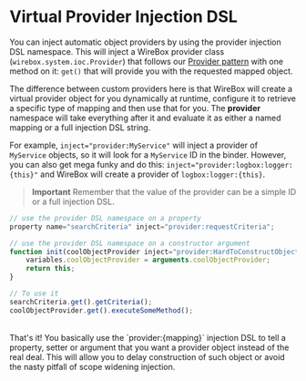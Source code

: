 # Virtual Provider Injection DSL

You can inject automatic object providers by using the provider injection DSL namespace. This will inject a WireBox provider class (`wirebox.system.ioc.Provider`) that follows our [Provider pattern](http://en.wikipedia.org/wiki/Provider_model) with one method on it: `get()` that will provide you with the requested mapped object. 

The difference between custom providers here is that WireBox will create a virtual provider object for you dynamically at runtime, configure it to retrieve a specific type of mapping and then use that for you. The **provider** namespace will take everything after it and evaluate it as either a named mapping or a full injection DSL string.

For example, `inject="provider:MyService"` will inject a provider of `MyService` objects, so it will look for a `MyService` ID in the binder. However, you can also get mega funky and do this: `inject="provider:logbox:logger:{this}"` and WireBox will create a provider of `logbox:logger:{this}`.

> **Important** Remember that the value of the provider can be a simple ID or a full injection DSL.

```javascript
// use the provider DSL namespace on a property
property name="searchCriteria" inject="provider:requestCriteria";

// use the provider DSL namespace on a constructor argument
function init(coolObjectProvider inject="provider:HardToConstructObject"){
	variables.coolObjectProvider = arguments.coolObjectProvider;
	return this;
}

// To use it
searchCriteria.get().getCriteria();
coolObjectProvider.get().executeSomeMethod();
```
<br>
That's it! You basically use the `provider:{mapping}` injection DSL to tell a property, setter or argument that you want a provider object instead of the real deal. This will allow you to delay construction of such object or avoid the nasty pitfall of scope widening injection.

